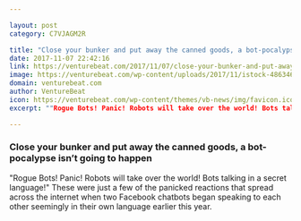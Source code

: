```yaml
---

layout: post
category: C7VJAGM2R

title: "Close your bunker and put away the canned goods, a bot-pocalypse isn’t going to happen"
date: 2017-11-07 22:42:16
link: https://venturebeat.com/2017/11/07/close-your-bunker-and-put-away-the-canned-goods-a-bot-pocalypse-isnt-going-to-happen/
image: https://venturebeat.com/wp-content/uploads/2017/11/istock-486346426-e1510086525825.jpg?fit=780%2C520&strip=all
domain: venturebeat.com
author: VentureBeat
icon: https://venturebeat.com/wp-content/themes/vb-news/img/favicon.ico
excerpt: ""Rogue Bots! Panic! Robots will take over the world! Bots talking in a secret language!" These were just a few of the panicked reactions that spread across the internet when two Facebook chatbots began speaking to each other seemingly in their own language earlier this year."

---
```


### Close your bunker and put away the canned goods, a bot-pocalypse isn’t going to happen

"Rogue Bots! Panic! Robots will take over the world! Bots talking in a secret language!" These were just a few of the panicked reactions that spread across the internet when two Facebook chatbots began speaking to each other seemingly in their own language earlier this year.